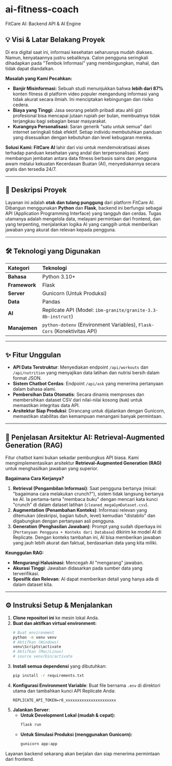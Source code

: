 # ai-fitness-coach

FitCare AI: Backend API & AI Engine

## 💡 Visi & Latar Belakang Proyek

Di era digital saat ini, informasi kesehatan seharusnya mudah diakses. Namun, kenyataannya justru sebaliknya. Calon pengguna seringkali dihadapkan pada "Tembok Informasi" yang membingungkan, mahal, dan tidak dapat diandalkan.

**Masalah yang Kami Pecahkan:**

* **Banjir Misinformasi:** Sebuah studi menunjukkan bahwa **lebih dari 87%** konten fitness di platform video populer mengandung informasi yang tidak akurat secara ilmiah. Ini menciptakan kebingungan dan risiko cedera.
* **Biaya yang Tinggi:** Jasa seorang pelatih pribadi atau ahli gizi profesional bisa mencapai jutaan rupiah per bulan, membuatnya tidak terjangkau bagi sebagian besar masyarakat.
* **Kurangnya Personalisasi:** Saran generik "satu untuk semua" dari internet seringkali tidak efektif. Setiap individu membutuhkan panduan yang disesuaikan dengan kebutuhan dan level kebugaran mereka.

**Solusi Kami:** **FitCare AI** lahir dari visi untuk mendemokratisasi akses terhadap panduan kesehatan yang andal dan terpersonalisasi. Kami membangun jembatan antara data fitness berbasis sains dan pengguna awam melalui kekuatan Kecerdasan Buatan (AI), menyediakannya secara gratis dan tersedia 24/7.

---

## 🚀 Deskripsi Proyek

Layanan ini adalah **otak dan tulang punggung** dari platform FitCare AI. Dibangun menggunakan **Python** dan **Flask**, backend ini berfungsi sebagai API (Application Programming Interface) yang tangguh dan cerdas. Tugas utamanya adalah mengelola data, melayani permintaan dari frontend, dan yang terpenting, menjalankan logika AI yang canggih untuk memberikan jawaban yang akurat dan relevan kepada pengguna.

---

## 🛠️ Teknologi yang Digunakan

| Kategori      | Teknologi                                                              |
| :------------ | :--------------------------------------------------------------------- |
| **Bahasa** | Python 3.10+                                                           |
| **Framework** | Flask                                                                  |
| **Server** | Gunicorn (Untuk Produksi)                                              |
| **Data** | Pandas                                                                 |
| **AI** | Replicate API (Model: `ibm-granite/granite-3.3-8b-instruct`)           |
| **Manajemen** | `python-dotenv` (Environment Variables), `Flask-Cors` (Konektivitas API) |

---

## ✨ Fitur Unggulan

* **API Data Terstruktur**: Menyediakan endpoint `/api/workouts` dan `/api/nutrition` yang menyajikan data latihan dan nutrisi bersih dalam format JSON.
* **Sistem Chatbot Cerdas**: Endpoint `/api/ask` yang menerima pertanyaan dalam bahasa alami.
* **Pembersihan Data Otomatis**: Secara dinamis memproses dan membersihkan dataset CSV dari nilai-nilai kosong (`NaN`) untuk memastikan integritas data API.
* **Arsitektur Siap Produksi**: Dirancang untuk dijalankan dengan Gunicorn, memastikan stabilitas dan kemampuan menangani banyak permintaan.

---

## 🧠 Penjelasan Arsitektur AI: Retrieval-Augmented Generation (RAG)

Fitur chatbot kami bukan sekadar pembungkus API biasa. Kami mengimplementasikan arsitektur **Retrieval-Augmented Generation (RAG)** untuk menghasilkan jawaban yang superior.

**Bagaimana Cara Kerjanya?**

1.  **Retrieval (Pengambilan Informasi)**: Saat pengguna bertanya (misal: "bagaimana cara melakukan crunch?"), sistem tidak langsung bertanya ke AI. Ia pertama-tama "membaca buku" dengan mencari kata kunci "crunch" di dalam dataset latihan (`cleaned_megaGymDataset.csv`).
2.  **Augmentation (Penambahan Konteks)**: Informasi relevan yang ditemukan (deskripsi, bagian tubuh, level) kemudian "distabilo" dan digabungkan dengan pertanyaan asli pengguna.
3.  **Generation (Penghasilan Jawaban)**: Prompt yang sudah diperkaya ini (`Pertanyaan Pengguna + Konteks dari Database`) dikirim ke model AI di Replicate. Dengan konteks tambahan ini, AI bisa memberikan jawaban yang jauh lebih akurat dan faktual, berdasarkan data yang kita miliki.

**Keunggulan RAG:**
* **Mengurangi Halusinasi**: Mencegah AI "mengarang" jawaban.
* **Akurasi Tinggi**: Jawaban didasarkan pada sumber data yang terverifikasi.
* **Spesifik dan Relevan**: AI dapat memberikan detail yang hanya ada di dalam dataset kita.

---

## ⚙️ Instruksi Setup & Menjalankan

1.  **Clone repositori ini** ke mesin lokal Anda.
2.  **Buat dan aktifkan virtual environment:**
    ```bash
    # Buat environment
    python -m venv venv
    # Aktifkan (Windows)
    venv\Scripts\activate
    # Aktifkan (Mac/Linux)
    # source venv/bin/activate
    ```
3.  **Install semua dependensi** yang dibutuhkan:
    ```bash
    pip install -r requirements.txt
    ```
4.  **Konfigurasi Environment Variable**: Buat file bernama `.env` di direktori utama dan tambahkan kunci API Replicate Anda:
    ```
    REPLICATE_API_TOKEN=r8_xxxxxxxxxxxxxxxxxxxxxx
    ```
5.  **Jalankan Server**:
    * **Untuk Development Lokal (mudah & cepat):**
        ```bash
        flask run
        ```
    * **Untuk Simulasi Produksi (menggunakan Gunicorn):**
        ```bash
        gunicorn app:app
        ```

Layanan backend sekarang akan berjalan dan siap menerima permintaan dari frontend.

